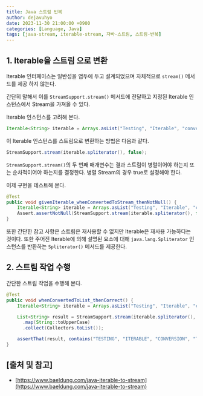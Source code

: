 ```yaml
---
title: Java 스트림 반복
author: dejavuhyo
date: 2023-11-30 21:00:00 +0900
categories: [Language, Java]
tags: [java-stream, iterable-stream, 자바-스트림, 스트림-반복]
---
```


## 1. Iterable을 스트림 으로 변환
Iterable 인터페이스는 일반성을 염두에 두고 설계되었으며 자체적으로 `stream()` 메서드를 제공 하지 않는다.

간단히 말해서 이를 `StreamSupport.stream()` 메서드에 전달하고 지정된 Iterable 인스턴스에서 Stream을 가져올 수 있다.

Iterable 인스턴스를 고려해 본다.

```java
Iterable<String> iterable = Arrays.asList("Testing", "Iterable", "conversion", "to", "Stream");
```

이 Iterable 인스턴스를 스트림으로 변환하는 방법은 다음과 같다.

```java
StreamSupport.stream(iterable.spliterator(), false);
```

`StreamSupport.stream()`의 두 번째 매개변수는 결과 스트림이 병렬이어야 하는지 또는 순차적이어야 하는지를 결정한다. 병렬 Stream의 경우 true로 설정해야 한다.

이제 구현을 테스트해 본다.

```java
@Test
public void givenIterable_whenConvertedToStream_thenNotNull() {
    Iterable<String> iterable = Arrays.asList("Testing", "Iterable", "conversion", "to", "Stream");
    Assert.assertNotNull(StreamSupport.stream(iterable.spliterator(), false));
}
```

또한 간단한 참고 사항은 스트림은 재사용할 수 없지만 Iterable은 재사용 가능하다는 것이다. 또한 주어진 Iterable에 의해 설명된 요소에 대해 `java.lang.Spliterator` 인스턴스를 반환하는 `Spliterator()` 메서드를 제공한다.

## 2. 스트림 작업 수행
간단한 스트림 작업을 수행해 본다.

```java
@Test
public void whenConvertedToList_thenCorrect() {
    Iterable<String> iterable = Arrays.asList("Testing", "Iterable", "conversion", "to", "Stream");

    List<String> result = StreamSupport.stream(iterable.spliterator(), false)
      .map(String::toUpperCase)
      .collect(Collectors.toList());

    assertThat(result, contains("TESTING", "ITERABLE", "CONVERSION", "TO", "STREAM"));
}
```

## [출처 및 참고]
* [https://www.baeldung.com/java-iterable-to-stream](https://www.baeldung.com/java-iterable-to-stream)

